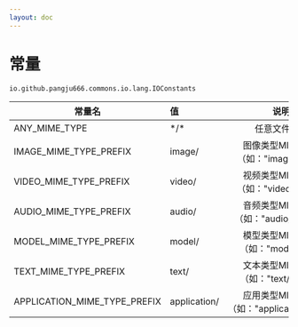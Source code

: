 ```yaml
---
layout: doc
---
```


# 常量
`io.github.pangju666.commons.io.lang.IOConstants`

| 常量名                          | 值            |               说明                |
|------------------------------|:-------------|:-------------------------------:|
| ANY_MIME_TYPE                | \*/\*        |             任意文件类型              |
| IMAGE_MIME_TYPE_PREFIX       | image/       |    图像类型MIME前缀（如："image/png"）    |
| VIDEO_MIME_TYPE_PREFIX       | video/       |    视频类型MIME前缀（如："video/mp4"）    |
| AUDIO_MIME_TYPE_PREFIX       | audio/       |   音频类型MIME前缀（如："audio/mpeg"）    |
| MODEL_MIME_TYPE_PREFIX       | model/       |    模型类型MIME前缀（如："mode/obj"）     |
| TEXT_MIME_TYPE_PREFIX        | text/        |   文本类型MIME前缀（如："text/plain"）    |
| APPLICATION_MIME_TYPE_PREFIX | application/ | 应用类型MIME前缀（如："application/pdf"） |
